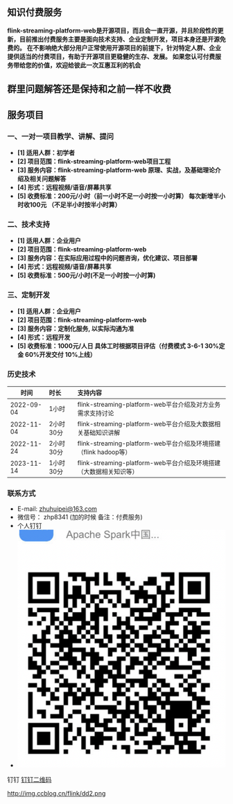## 知识付费服务

   **flink-streaming-platform-web是开源项目，而且会一直开源，并且阶段性的更新，目前推出付费服务主要是面向技术支持、企业定制开发，项目本身还是开源免费的。
   在不影响绝大部分用户正常使用开源项目的前提下，针对特定人群、企业提供适当的付费项目，有助于开源项目更稳健的生存、发展。
   如果您认可付费服务带给您的价值，欢迎给彼此一次互惠互利的机会**

## 群里问题解答还是保持和之前一样不收费
   


## 服务项目

### 一、一对一项目教学、讲解、提问
* **[1] 适用人群：初学者**
* **[2] 项目范围：flink-streaming-platform-web项目工程**
* **[3] 服务内容：flink-streaming-platform-web 原理、实战，及基础理论介绍及相关问题解答**
* **[4] 形式：远程视频/语音/屏幕共享**
* **[5] 收费标准：200元/小时（前一小时不足一小时按一小时算） 每次新增半小时收100元 （不足半小时按半小时算）**


### 二、技术支持
* **[1] 适用人群：企业用户**
* **[2] 项目范围：flink-streaming-platform-web**
* **[3] 服务内容：在实际应用过程中的问题咨询，优化建议、项目部署**
* **[4] 形式：远程视频/语音/屏幕共享**
* **[5] 收费标准：500元/小时(不足一小时按一小时算)**

### 三、定制开发
* **[1] 适用人群：企业用户**
* **[2] 项目范围：flink-streaming-platform-web**
* **[3] 服务内容：定制化服务, 以实际沟通为准**
* **[4] 形式：远程开发**
* **[5] 收费标准：1000元/人日 具体工时根据项目评估（付费模式 3-6-1  30%定金 60%开发交付  10%上线）**



### 历史技术

时间 | 时长| 支持内容
--- | :---  | :---
2022-09-04 | 1小时 | flink-streaming-platform-web平台介绍及对方业务需求支持讨论
2022-11-04 | 2小时30分 | flink-streaming-platform-web平台介绍及大数据相关基础知识讲解
2022-11-24 | 2小时30分 | flink-streaming-platform-web平台介绍及环境搭建（flink hadoop等）
2023-11-14 | 1小时30分 | flink-streaming-platform-web平台介绍及环境搭建（大数据相关知识等）
### 联系方式

* E-mail: zhuhuipei@163.com
* 微信号： zhp8341 (加的时候 备注：付费服务)  
* 个人钉钉
*  ![本人钉钉](./img/me.jpg)


钉钉
[钉钉二维码](http://img.ccblog.cn/flink/dd2.png)

http://img.ccblog.cn/flink/dd2.png 
